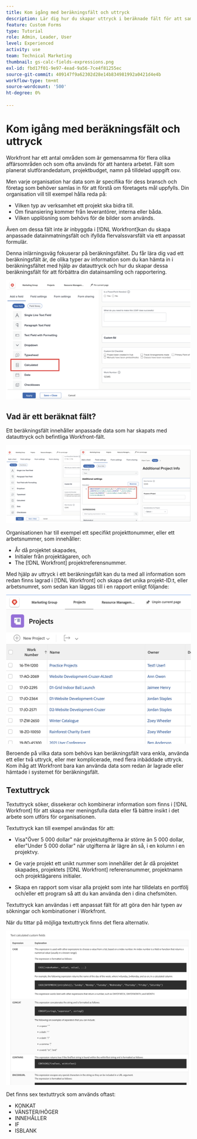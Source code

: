 ```yaml
---
title: Kom igång med beräkningsfält och uttryck
description: Lär dig hur du skapar uttryck i beräknade fält för att samla in unika anpassade data om arbetet som utförs för din organisation.
feature: Custom Forms
type: Tutorial
role: Admin, Leader, User
level: Experienced
activity: use
team: Technical Marketing
thumbnail: gs-calc-fields-expressions.png
exl-id: fbd17f01-9e97-4ead-9a56-7ce4f81255ec
source-git-commit: 409147f9a62302d28e14b834981992a0421d4e4b
workflow-type: tm+mt
source-wordcount: '500'
ht-degree: 0%

---
```


# Kom igång med beräkningsfält och uttryck

<!-- **Note**: The expression examples shown are simple and some may be mitigated by fields already supplied by  . However, the examples are used to illustrate the foundational knowledge needed in order to build expressions in Workfront.-->

Workfront har ett antal områden som är gemensamma för flera olika affärsområden och som ofta används för att hantera arbetet. Fält som planerat slutförandedatum, projektbudget, namn på tilldelad uppgift osv.

Men varje organisation har data som är specifika för dess bransch och företag som behöver samlas in för att förstå om företagets mål uppfylls. Din organisation vill till exempel hålla reda på:

* Vilken typ av verksamhet ett projekt ska bidra till.
* Om finansiering kommer från leverantörer, interna eller båda.
* Vilken upplösning som behövs för de bilder som används.

Även om dessa fält inte är inbyggda i [!DNL Workfront]kan du skapa anpassade datainmatningsfält och ifyllda flervalssvarsfält via ett anpassat formulär.

Denna inlärningsväg fokuserar på beräkningsfältet. Du får lära dig vad ett beräkningsfält är, de olika typer av information som du kan hämta in i beräkningsfältet med hjälp av datauttryck och hur du skapar dessa beräkningsfält för att förbättra din datainsamling och rapportering.

![Resurshantering - konfigurera en sökare](assets/GS01.png)

## Vad är ett beräknat fält?

Ett beräkningsfält innehåller anpassade data som har skapats med datauttryck och befintliga Workfront-fält.

![Arbetsbelastningsutjämnare med utnyttjanderapport](assets/GS02.png)

Organisationen har till exempel ett specifikt projekttonummer, eller ett arbetsnummer, som innehåller:

* År då projektet skapades,
* Initialer från projektägaren, och
* The [!DNL Workfront] projektreferensnummer.


Med hjälp av uttryck i ett beräkningsfält kan du ta med all information som redan finns lagrad i [!DNL Workfront] och skapa det unika projekt-ID:t, eller arbetsnumret, som sedan kan läggas till i en rapport enligt följande:

![Arbetsbelastningsutjämnare med utnyttjanderapport](assets/GS03.png)

Beroende på vilka data som behövs kan beräkningsfält vara enkla, använda ett eller två uttryck, eller mer komplicerade, med flera inbäddade uttryck. Kom ihåg att Workfront bara kan använda data som redan är lagrade eller hämtade i systemet för beräkningsfält.

## Textuttryck

Textuttryck söker, dissekerar och kombinerar information som finns i [!DNL Workfront] för att skapa mer meningsfulla data eller få bättre insikt i det arbete som utförs för organisationen.

Textuttryck kan till exempel användas för att:

* Visa&quot;Över 5 000 dollar&quot; när projektutgifterna är större än 5 000 dollar, eller&quot;Under 5 000 dollar&quot; när utgifterna är lägre än så, i en kolumn i en projektvy.

* Ge varje projekt ett unikt nummer som innehåller det år då projektet skapades, projektets  [!DNL Workfront] referensnummer, projektnamn och projektägarens initialer.

* Skapa en rapport som visar alla projekt som inte har tilldelats en portfölj och/eller ett program så att du kan använda den i dina chefsmöten.

Textuttryck kan användas i ett anpassat fält för att göra den här typen av sökningar och kombinationer i Workfront.

När du tittar på möjliga textuttryck finns det flera alternativ.

![Resurshantering - konfigurera en sökare](assets/TE01.png)

Det finns sex textuttryck som används oftast:

* KONKAT
* VÄNSTER/HÖGER
* INNEHÅLLER
* IF
* ISBLANK